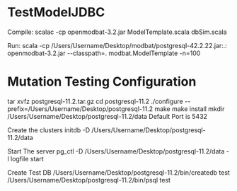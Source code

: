 # TestModelJDBC

Compile: scalac -cp openmodbat-3.2.jar ModelTemplate.scala dbSim.scala

Run: scala -cp /Users/Username/Desktop/modbat/postgresql-42.2.22.jar:.: openmodbat-3.2.jar --classpath=. modbat.ModelTemplate -n=100

# Mutation Testing Configuration

tar xvfz postgresql-11.2.tar.gz
cd postgresql-11.2
./configure --prefix=/Users/Username/Desktop/postgresql-11.2
make
make install
mkdir /Users/Username/Desktop/postgresql-11.2/data
Default Port is 5432

Create the clusters
initdb -D /Users/Username/Desktop/postgresql-11.2/data

Start The server
pg_ctl -D /Users/Username/Desktop/postgresql-11.2/data -l logfile start

Create Test DB
/Users/Username/Desktop/postgresql-11.2/bin/createdb test
/Users/Username/Desktop/postgresql-11.2/bin/psql test

